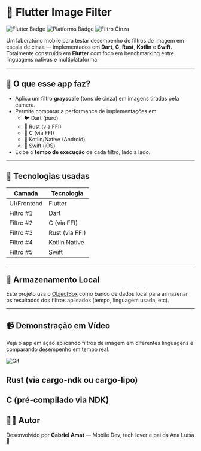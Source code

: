 # 🎨 Flutter Image Filter

<img src="https://img.shields.io/badge/flutter-💙-blue" alt="Flutter Badge" />
<img src="https://img.shields.io/badge/platforms-iOS%20%7C%20Android-lightgrey" alt="Platforms Badge" />
<img src="https://img.shields.io/badge/filtro-cinza🖤-black" alt="Filtro Cinza" />

Um laboratório mobile para testar desempenho de filtros de imagem em escala de cinza — implementados em **Dart**, **C**, **Rust**, **Kotlin** e **Swift**.  
Totalmente construído em **Flutter** com foco em benchmarking entre linguagens nativas e multiplataforma.

---

## 🧪 O que esse app faz?

- Aplica um filtro **grayscale** (tons de cinza) em imagens tiradas pela camera.
- Permite comparar a performance de implementações em:
  - 🐦 Dart (puro)
  - 🦀 Rust (via FFI)
  - 🧬 C (via FFI)
  - 🤖 Kotlin/Native (Android)
  - 🍏 Swift (iOS)
- Exibe o **tempo de execução** de cada filtro, lado a lado.

---

## 🚀 Tecnologias usadas

| Camada           | Tecnologia     |
|------------------|----------------|
| UI/Frontend      | Flutter        |
| Filtro #1        | Dart           |
| Filtro #2        | C (via FFI)    |
| Filtro #3        | Rust (via FFI) |
| Filtro #4        | Kotlin Native  |
| Filtro #5        | Swift          |

---

## 💾 Armazenamento Local

Este projeto usa o [ObjectBox](https://pub.dev/packages/objectbox) como banco de dados local para armazenar os resultados dos filtros aplicados (tempo, linguagem usada, etc).

---

## 📹 Demonstração em Vídeo

Veja o app em ação aplicando filtros de imagem em diferentes linguagens e comparando desempenho em tempo real:

![Gif](https://github.com/user-attachments/assets/ab895bf2-cae1-4148-80bb-38433cee9703)


## Rust (via cargo-ndk ou cargo-lipo)

## C (pré-compilado via NDK)


## 🧙‍♂️ Autor

Desenvolvido por **Gabriel Amat** — Mobile Dev, tech lover e pai da Ana Luísa 💜
